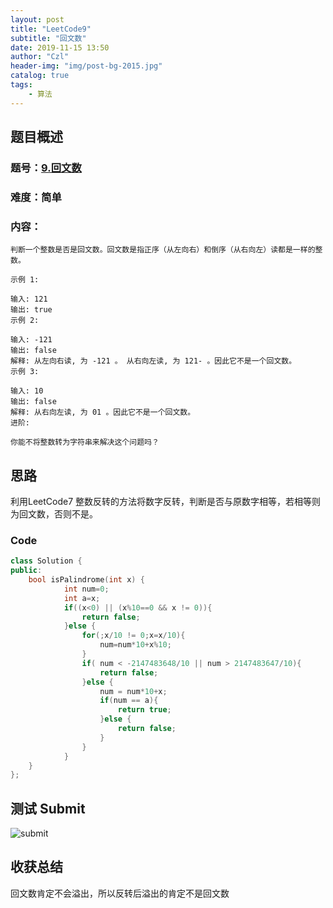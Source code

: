 ```yaml
---
layout: post
title: "LeetCode9"
subtitle: "回文数"
date: 2019-11-15 13:50
author: "Czl"
header-img: "img/post-bg-2015.jpg"
catalog: true
tags:
    - 算法
---
```


## 题目概述

### 题号：[9.回文数]("https://leetcode-cn.com/problems/palindrome-number/")

### 难度：简单

### 内容：

```
判断一个整数是否是回文数。回文数是指正序（从左向右）和倒序（从右向左）读都是一样的整数。

示例 1:

输入: 121
输出: true
示例 2:

输入: -121
输出: false
解释: 从左向右读, 为 -121 。 从右向左读, 为 121- 。因此它不是一个回文数。
示例 3:

输入: 10
输出: false
解释: 从右向左读, 为 01 。因此它不是一个回文数。
进阶:

你能不将整数转为字符串来解决这个问题吗？

```


## 思路

利用LeetCode7 整数反转的方法将数字反转，判断是否与原数字相等，若相等则为回文数，否则不是。

### Code

```c++
class Solution {
public:
    bool isPalindrome(int x) {
        	int num=0;
            int a=x;
            if((x<0) || (x%10==0 && x != 0)){
                return false;
            }else {
                for(;x/10 != 0;x=x/10){
                    num=num*10+x%10;
                }
                if( num < -2147483648/10 || num > 2147483647/10){
                    return false;
                }else {
                    num = num*10+x;
                    if(num == a){
                        return true;
                    }else {
                        return false;
                    }
                }
            }
    }
};
```

## 测试 Submit

![submit](http://ww1.sinaimg.cn/large/006Gc1hlly1g8yp4f0fxqj308s01st8i.jpg)

## 收获总结

回文数肯定不会溢出，所以反转后溢出的肯定不是回文数
